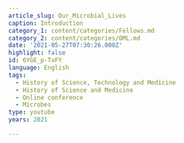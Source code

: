 ```yaml
---
article_slug: Our_Microbial_Lives
caption: Introduction
category_1: content/categories/Fellows.md
category_2: content/categories/OML.md
date: '2021-05-27T07:30:26.000Z'
highlight: false
id: 6YGE_p-TxFY
language: English
tags:
  - History of Science, Technology and Medicine
  - History of Science and Medicine
  - Online conference
  - Microbes
type: youtube
years: 2021

---
```

